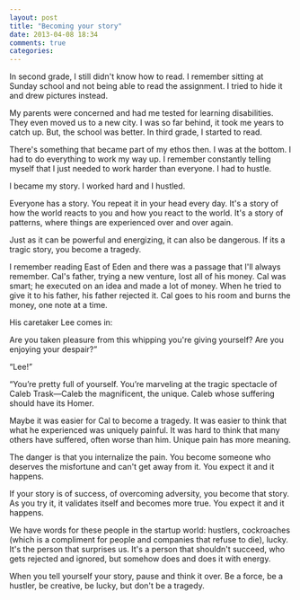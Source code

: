 ```yaml
---
layout: post
title: "Becoming your story"
date: 2013-04-08 18:34
comments: true
categories: 
---
```

<p>In second grade, I still didn't know how to read. I remember sitting at Sunday school and not being able to read the assignment. I tried to hide it and drew pictures instead.</p>  
<p>My parents were concerned and had me tested for learning disabilities. They even moved us to a new city. I was so far behind, it took me years to catch up. But, the school was better. In third grade, I started to read.</p> 
<p>There's something that became part of my ethos then. I was at the bottom. I had to do everything to work my way up. I remember constantly telling myself that I just needed to work harder than everyone.  I had to hustle.</p> 
<p>I became my story. I worked hard and I hustled. </p>
<!-- more -->
<p>Everyone has a story. You repeat it in your head every day. It's a story of how the world reacts to you and how you react to the world. It's a story of patterns, where things are experienced over and over again. </p>
<p>Just as it can be powerful and energizing, it can also be dangerous. If its a tragic story, you become a tragedy. </p>
<p>I remember reading East of Eden and there was a passage that I'll always remember. Cal's father, trying a new venture, lost all of his money. Cal was smart; he executed on an idea and made a lot of money. When he tried to give it to his father, his father rejected it. Cal goes to his room and burns the money, one note at a time.</p>
<p>His caretaker Lee comes in:  </p>
<p>Are you taken pleasure from this whipping you're giving yourself? Are you enjoying your despair?”</p>
<p>“Lee!”</p>
<p>“You’re pretty full of yourself. You’re marveling at the tragic spectacle of Caleb Trask—Caleb the magnificent, the unique. Caleb whose suffering should have its Homer. </p>
<p>Maybe it was easier for Cal to become a tragedy. It was easier to think that what he experienced was uniquely painful.  It was hard to think that many others have suffered, often worse than him. Unique pain has more meaning. </p>
<p>The danger is that you internalize the pain. You become someone who deserves the misfortune and can't get away from it. You expect it and it happens. </p>
<p>If your story is of success, of overcoming adversity, you become that story. As you try it, it validates itself and becomes more true. You expect it and it happens. </p>
<p>We have words for these people in the startup world: hustlers, cockroaches (which is a compliment for people and companies that refuse to die), lucky. It's the person that surprises us. It's a person that shouldn't succeed, who gets rejected and ignored, but somehow does and does it with energy. </p>
<p>When you tell yourself your story, pause and think it over. Be a force, be a hustler, be creative, be lucky, but don't be a tragedy. </p>
